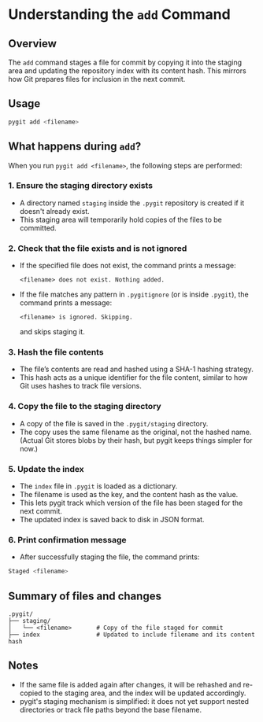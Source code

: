 # Understanding the `add` Command

## Overview

The `add` command stages a file for commit by copying it into the staging area and updating the repository index with its content hash. This mirrors how Git prepares files for inclusion in the next commit.

## Usage

``` bash  
pygit add <filename>  
```

## What happens during `add`?

When you run `pygit add <filename>`, the following steps are performed:

### 1. Ensure the staging directory exists

- A directory named `staging` inside the `.pygit` repository is created if it doesn't already exist.
- This staging area will temporarily hold copies of the files to be committed.

### 2. Check that the file exists and is not ignored

- If the specified file does not exist, the command prints a message:
	```
	<filename> does not exist. Nothing added.
	```

- If the file matches any pattern in `.pygitignore` (or is inside `.pygit`), the command prints a message:
	```
	<filename> is ignored. Skipping.
	```
	and skips staging it.

### 3. Hash the file contents

- The file’s contents are read and hashed using a SHA-1 hashing strategy.
- This hash acts as a unique identifier for the file content, similar to how Git uses hashes to track file versions.

### 4. Copy the file to the staging directory

- A copy of the file is saved in the `.pygit/staging` directory.
- The copy uses the same filename as the original, not the hashed name. (Actual Git stores blobs by their hash, but pygit keeps things simpler for now.)

### 5. Update the index

- The `index` file in `.pygit` is loaded as a dictionary.
- The filename is used as the key, and the content hash as the value.
- This lets pygit track which version of the file has been staged for the next commit.
- The updated index is saved back to disk in JSON format.

### 6. Print confirmation message

- After successfully staging the file, the command prints:

``` bash  
Staged <filename>  
```

## Summary of files and changes

```
.pygit/
├── staging/
│   └── <filename>       # Copy of the file staged for commit
├── index                # Updated to include filename and its content hash

```


## Notes

- If the same file is added again after changes, it will be rehashed and re-copied to the staging area, and the index will be updated accordingly.
- pygit's staging mechanism is simplified: it does not yet support nested directories or track file paths beyond the base filename.
